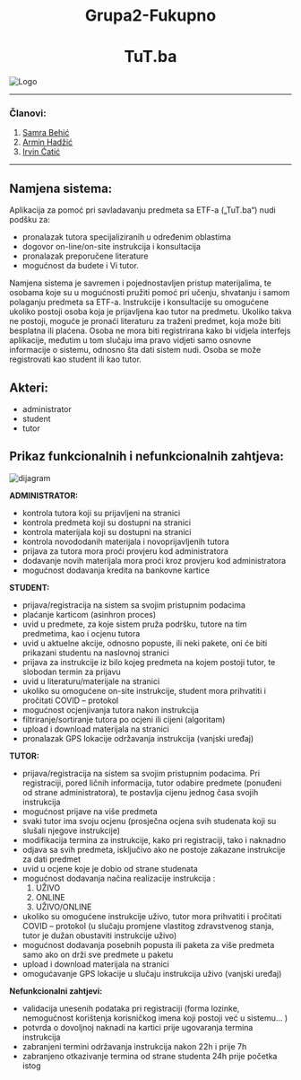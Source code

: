 <h1 align="center">Grupa2-Fukupno</h1>
<h1 align="center">TuT.ba</h1>

![Logo](https://i.postimg.cc/3w5bLSby/Prava-Verz.jpg)


------
### Članovi: 

1. [Samra Behić](https://github.com/Samra17)
2. [Armin Hadžić](https://github.com/ahadzic7)
3. [Irvin Ćatić](https://github.com/icatic1)


------
## Namjena sistema:

Aplikacija za pomoć pri savladavanju predmeta sa ETF-a („TuT.ba“) nudi podšku za:
* pronalazak tutora specijaliziranih u određenim oblastima 
* dogovor on-line/on-site instrukcija i konsultacija
* pronalazak preporučene literature
* mogućnost da budete i Vi tutor.

Namjena sistema je savremen i pojednostavljen pristup materijalima, te osobama koje su u mogućnosti pružiti pomoć pri učenju, shvatanju i samom polaganju predmeta sa ETF-a.
Instrukcije i konsultacije su omogućene ukoliko postoji osoba koja je prijavljena kao tutor na predmetu. Ukoliko takva ne postoji, moguće je pronaći literaturu za traženi predmet, koja može biti besplatna ili plaćena.
Osoba ne mora biti registrirana kako bi vidjela interfejs aplikacije, međutim u tom slučaju ima pravo vidjeti samo osnovne informacije o sistemu, odnosno šta dati sistem nudi. 
Osoba se može registrovati kao student ili kao tutor.

## Akteri:

* administrator
* student
* tutor


##  Prikaz funkcionalnih i nefunkcionalnih zahtjeva:

![dijagram](https://i.postimg.cc/TYZyhFPH/dijagram.jpg)

**ADMINISTRATOR:**
* kontrola tutora koji su prijavljeni na stranici
* kontrola predmeta koji su dostupni na stranici
* kontrola materijala koji su dostupni na stranici
* kontrola novododanih materijala i novoprijavljenih tutora
* prijava za tutora mora proći provjeru kod administratora 
* dodavanje novih materijala mora proći kroz provjeru kod administratora
* mogućnost dodavanja kredita na bankovne kartice

**STUDENT:**
* prijava/registracija na sistem sa svojim pristupnim podacima
* plaćanje karticom (asinhron proces)
* uvid u predmete, za koje sistem pruža podršku, tutore na tim predmetima, kao i ocjenu tutora
* uvid u aktuelne akcije, odnosno popuste, ili neki pakete, oni će biti prikazani studentu na naslovnoj stranici
* prijava za instrukcije iz bilo kojeg predmeta na kojem postoji tutor, te slobodan termin za prijavu
* uvid u literaturu/materijale na stranici
* ukoliko su omogućene on-site instrukcije, student mora prihvatiti i pročitati COVID – protokol
* mogućnost ocjenjivanja tutora nakon instrukcija 
* filtriranje/sortiranje tutora po ocjeni ili cijeni (algoritam)
* upload i download materijala na stranici
* pronalazak GPS lokacije održavanja instrukcija (vanjski uređaj)

**TUTOR:**
* prijava/registracija na sistem sa svojim pristupnim podacima. Pri registraciji, pored ličnih informacija, tutor odabire predmete (ponuđeni od strane administratora), te postavlja cijenu jednog časa svojih instrukcija
* mogućnost prijave na više predmeta
* svaki tutor ima svoju ocjenu (prosječna ocjena svih studenata koji su slušali njegove instrukcije)
* modifikacija termina za instrukcije, kako pri registraciji, tako i naknadno
* odjava sa svih predmeta, isključivo ako ne postoje zakazane instrukcije za dati predmet
* uvid u ocjene koje je dobio od strane studenata
* mogućnost dodavanja načina realizacije instrukcija :
	1. UŽIVO
	1. ONLINE
	1. UŽIVO/ONLINE
* ukoliko su omogućene instrukcije uživo, tutor mora prihvatiti i pročitati COVID – protokol (u slučaju promjene vlastitog zdravstvenog stanja, tutor je dužan obustaviti instrukcije uživo)
* mogućnost dodavanja posebnih popusta ili paketa za više predmeta samo ako on drži sve predmete u paketu 
* upload i download materijala na stranici
* omogućavanje GPS lokacije u slučaju instrukcija uživo (vanjski uređaj)



**Nefunkcionalni zahtjevi:**

* validacija unesenih podataka pri registraciji (forma lozinke, nemogućnost korištenja korisničkog imena koji postoji već u sistemu... )
* potvrda o dovoljnoj naknadi na kartici prije ugovaranja termina instrukcija
* zabranjeni termini održavanja instrukcija nakon 22h i prije 7h
* zabranjeno otkazivanje termina od strane studenta 24h prije početka istog
